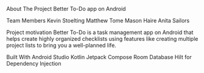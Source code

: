 About The Project
Better To-Do app on Android

Team Members
Kevin Stoelting
Matthew Tome
Mason Haire
Anita Sailors

Project motivation
Better To-Do is a task management app on Android that helps create highly organized checklists using features like creating multiple project lists to bring you a well-planned life.

Built With
Android Studio
Kotlin
Jetpack Compose
Room Database
Hilt for Dependency Injection

